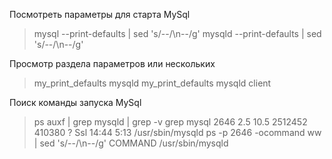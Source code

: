 Посмотреть параметры для старта MySql
>mysql --print-defaults | sed 's/--/\n--/g'
>mysqld --print-defaults | sed 's/--/\n--/g' 

Просмотр раздела параметров или нескольких
>my_print_defaults mysqld
>my_print_defaults mysqld client
 
Поиск команды запуска MySql
>ps auxf | grep mysqld | grep -v grep
mysql     2646  2.5 10.5 2512452 410380 ?      Ssl  14:44   5:13 /usr/sbin/mysqld
>ps -p 2646 -ocommand ww | sed 's/--/\n--/g'
COMMAND
/usr/sbin/mysqld
